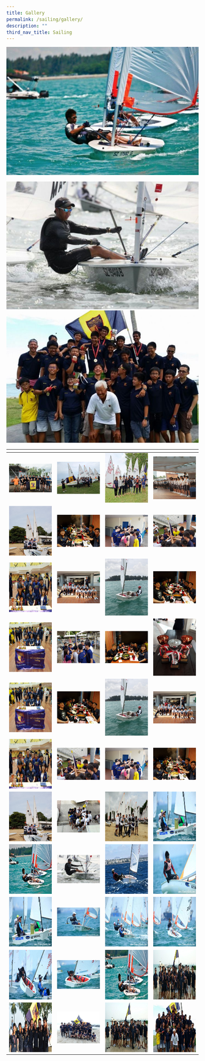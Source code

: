 ```yaml
---
title: Gallery
permalink: /sailing/gallery/
description: ""
third_nav_title: Sailing
---
```

![](/images/sailing%2029.jpeg)

![](/images/sailing%2030.jpeg)
![](/images/sailing%2044.jpeg)

<table>
<thead>
  <tr>
    <th style="width:200px"></th>
    <th style="width:200px"></th>
    <th style="width:200px"></th>
		<th style="width:200px"></th>
  </tr>
</thead>
<tbody>
  <tr>
    <td style ="text-align:center"><a href="/images/sailing%201.jpeg"> <img src="/images/sailing%201.jpeg" style="width:200px"></a></td>
    <td style ="text-align:center"><a href="/images/sailing%202.jpeg"> <img src="/images/sailing%202.jpeg" style="width:200px"></a></td>
    <td style ="text-align:center"><a href="/images/sailing%203.jpeg"> <img src="/images/sailing%203.jpeg" style="width:200px; height: 130px"></a></td>
    <td style ="text-align:center"><a href="/images/sailing%204.jpeg"> <img src="/images/sailing%204.jpeg" style="width:200px"></a></td>
  </tr>
   <tr>
    <td style ="text-align:center"><a href="/images/sailing%205.jpeg"> <img src="/images/sailing%205.jpeg" style="width:200px; height: 130px"></a></td>
    <td style ="text-align:center"><a href="/images/sailing%206.jpeg"> <img src="/images/sailing%206.jpeg" style="width:200px"></a></td>
    <td style ="text-align:center"><a href="/images/sailing%207.jpeg"> <img src="/images/sailing%207.jpeg" style="width:200px"></a></td>
    <td style ="text-align:center"><a href="/images/sailing%208.jpeg"> <img src="/images/sailing%208.jpeg" style="width:200px"></a></td>
  </tr>
	<tr>
    <td style ="text-align:center"><a href="/images/sailing%209.jpeg"> <img src="/images/sailing%209.jpeg" style="width:200px; height: 130px"></a></td>
    <td style ="text-align:center"><a href="/images/sailing%2010.jpeg"> <img src="/images/sailing%2010.jpeg" style="width:200px"></a></td>
		<td style ="text-align:center"><a href="/images/sailing%2011.jpeg"> <img src="/images/sailing%2011.jpeg" style="width:200px"></a></td>
		<td style ="text-align:center"><a href="/images/sailing%2012.jpeg"> <img src="/images/sailing%2012.jpeg" style="width:200px"></a></td>
	</tr>
	<tr>
    <td style ="text-align:center"><a href="/images/sailing%2013.jpeg"> <img src="/images/sailing%2013.jpeg" style="width:200px; height: 130px"></a></td>
    <td style ="text-align:center"><a href="/images/sailing%2014.jpeg"> <img src="/images/sailing%2014.jpeg" style="width:200px"></a></td>
		<td style ="text-align:center"><a href="/images/sailing%2015.jpeg"> <img src="/images/sailing%2015.jpeg" style="width:200px"></a></td>
		<td style ="text-align:center"><a href="/images/sailing%2016.jpeg"> <img src="/images/sailing%2016.jpeg" style="width:200px"></a></td>
	</tr>
	<tr>
    <td style ="text-align:center"><a href="/images/sailing%2017.jpeg"> <img src="/images/sailing%2017.jpeg" style="width:200px; height: 130px"></a></td>
    <td style ="text-align:center"><a href="/images/sailing%2018.jpeg"> <img src="/images/sailing%2018.jpeg" style="width:200px"></a></td>
		<td style ="text-align:center"><a href="/images/sailing%2019.jpeg"> <img src="/images/sailing%2019.jpeg" style="width:200px"></a></td>
		<td style ="text-align:center"><a href="/images/sailing%2020.jpeg"> <img src="/images/sailing%2020.jpeg" style="width:200px"></a></td>
	</tr>
	<tr>
    <td style ="text-align:center"><a href="/images/sailing%2021.jpeg"> <img src="/images/sailing%2021.jpeg" style="width:200px; height: 130px"></a></td>
    <td style ="text-align:center"><a href="/images/sailing%2022.jpeg"> <img src="/images/sailing%2022.jpeg" style="width:200px"></a></td>
		<td style ="text-align:center"><a href="/images/sailing%2023.jpeg"> <img src="/images/sailing%2023.jpeg" style="width:200px"></a></td>
		<td style ="text-align:center"><a href="/images/sailing%2024.jpeg"> <img src="/images/sailing%2024.jpeg" style="width:200px"></a></td>
	</tr>
	<tr>
    <td style ="text-align:center"><a href="/images/sailing%2025.jpeg"> <img src="/images/sailing%2025.jpeg" style="width:200px; height: 130px"></a></td>
    <td style ="text-align:center"><a href="/images/sailing%2026.jpeg"> <img src="/images/sailing%2026.jpeg" style="width:200px"></a></td>
		<td style ="text-align:center"><a href="/images/sailing%2027.jpeg"> <img src="/images/sailing%2027.jpeg" style="width:200px; height: 130px"></a></td>
		<td style ="text-align:center"><a href="/images/sailing%2028.jpeg"> <img src="/images/sailing%2028.jpeg" style="width:200px; height: 130px"></a></td>
	</tr>
	<tr>
    <td style ="text-align:center"><a href="/images/sailing%2029.jpeg"> <img src="/images/sailing%2029.jpeg" style="width:200px; height: 130px"></a></td>
    <td style ="text-align:center"><a href="/images/sailing%2030.jpeg"> <img src="/images/sailing%2030.jpeg" style="width:200px"></a></td>
		<td style ="text-align:center"><a href="/images/sailing%2031.jpeg"> <img src="/images/sailing%2031.jpeg" style="width:200px; height: 130px"></a></td>
		<td style ="text-align:center"><a href="/images/sailing%2032.jpeg"> <img src="/images/sailing%2032.jpeg" style="width:200px; height: 130px"></a></td>
	</tr>
	<tr>
    <td style ="text-align:center"><a href="/images/sailing%2033.jpeg"> <img src="/images/sailing%2033.jpeg" style="width:200px; height: 130px"></a></td>
    <td style ="text-align:center"><a href="/images/sailing%2034.jpeg"> <img src="/images/sailing%2034.jpeg" style="width:200px"></a></td>
		<td style ="text-align:center"><a href="/images/sailing%2035.jpeg"> <img src="/images/sailing%2035.jpeg" style="width:200px; height: 130px"></a></td>
		<td style ="text-align:center"><a href="/images/sailing%2036.jpeg"> <img src="/images/sailing%2036.jpeg" style="width:200px; height: 130px"></a></td>
	</tr>
	<tr>
    <td style ="text-align:center"><a href="/images/sailing%2037.jpeg"> <img src="/images/sailing%2037.jpeg" style="width:200px; height: 130px"></a></td>
    <td style ="text-align:center"><a href="/images/sailing%2038.jpeg"> <img src="/images/sailing%2038.jpeg" style="width:200px"></a></td>
		<td style ="text-align:center"><a href="/images/sailing%2039.jpeg"> <img src="/images/sailing%2039.jpeg" style="width:200px; height: 130px"></a></td>
		<td style ="text-align:center"><a href="/images/sailing%2040.jpeg"> <img src="/images/sailing%2040.jpeg" style="width:200px; height: 130px"></a></td>
	</tr>
	<tr>
    <td style ="text-align:center"><a href="/images/sailing%2041.jpeg"> <img src="/images/sailing%2041.jpeg" style="width:200px; height: 130px"></a></td>
    <td style ="text-align:center"><a href="/images/sailing%2042.jpeg"> <img src="/images/sailing%2042.jpeg" style="width:200px"></a></td>
		<td style ="text-align:center"><a href="/images/sailing%2043.jpeg"> <img src="/images/sailing%2043.jpeg" style="width:200px; height: 130px"></a></td>
		<td style ="text-align:center"><a href="/images/sailing%2044.jpeg"> <img src="/images/sailing%2044.jpeg" style="width:200px; height: 130px"></a></td>
	</tr>
</tbody>
</table>